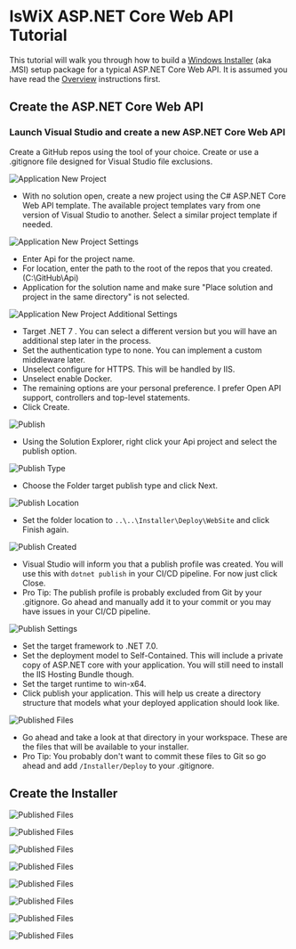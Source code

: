 # IsWiX ASP.NET Core Web API Tutorial

This tutorial will walk you through how to build a [Windows Installer](https://msdn.microsoft.com/en-us/library/windows/desktop/cc185688(v=vs.85).aspx) (aka .MSI) setup package for a typical ASP.NET Core Web API. It is assumed you have read the [Overview](https://github.com/iswix-llc/iswix-tutorials) instructions first.

## Create the ASP.NET Core Web API

### Launch Visual Studio and create a new ASP.NET Core Web API

Create a GitHub repos using the tool of your choice. Create or use a .gitignore file designed for Visual Studio file exclusions.

![Application New Project](/Images/web-api/appproject1.png)
 * With no solution open, create a new project using the C# ASP.NET Core Web API template. The available project templates vary from one version of Visual Studio to another. Select a similar project template if needed.

![Application New Project Settings](/Images/web-api/appproject2.png)
* Enter Api for the project name.
* For location, enter the path to the root of the repos that you created. (C:\GitHub\Api)
* Application for the solution name and make sure "Place solution and project in the same directory" is not selected.

![Application New Project Additional Settings](/Images/web-api/appproject3.png)
* Target .NET 7 . You can select a different version but you will have an additional step later in the process.
* Set the authentication type to none. You can implement a custom middleware later.
* Unselect configure for HTTPS. This will be handled by IIS.
* Unselect enable Docker.
* The remaining options are your personal preference. I prefer Open API support, controllers and top-level statements.
* Click Create.

![Publish](/Images/web-api/apppublish1.png)
* Using the Solution Explorer, right click your Api project and select the publish option.

![Publish Type](/Images/web-api/apppublish2.png)
* Choose the Folder target publish type and click Next.

![Publish Location](/Images/web-api/apppublish3.png)
* Set the folder location to `..\..\Installer\Deploy\WebSite` and click Finish again.

![Publish Created](/Images/web-api/apppublish4.png)
* Visual Studio will inform you that a publish profile was created. You will use this with `dotnet publish` in your CI/CD pipeline. For now just click Close.
* Pro Tip: The publish profile is probably excluded from Git by your .gitignore.  Go ahead and manually add it to your commit or you may have issues in your CI/CD pipeline.

![Publish Settings](/Images/web-api/apppublish5.png)
* Set the target framework to .NET 7.0.
* Set the deployment model to Self-Contained. This will include a private copy of ASP.NET core with your application.  You will still need to install the IIS Hosting Bundle though.
* Set the target runtime to win-x64.
* Click publish your application.  This will help us create a directory structure that models what your deployed application should look like. 

![Published Files](/Images/web-api/apppublish6.png)

* Go ahead and take a look at that directory in your workspace.  These are the files that will be available to your installer.  
* Pro Tip:  You probably don't want to commit these files to Git so go ahead and add `/Installer/Deploy` to your .gitignore.

## Create the Installer

![Published Files](/Images/web-api/installer1.png)

![Published Files](/Images/web-api/installer2.png)

![Published Files](/Images/web-api/installer3.png)

![Published Files](/Images/web-api/installer4.png)

![Published Files](/Images/web-api/installer5.png)

![Published Files](/Images/web-api/installer6.png)

![Published Files](/Images/web-api/installer7.png)

![Published Files](/Images/web-api/installer8.png)

